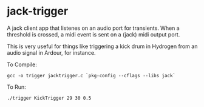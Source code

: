 jack-trigger
============

A jack client app that listenes on an audio port for transients.  When a threshold is crossed, a midi event is sent on a (jack) midi output port.

This is very useful for things like triggering a kick drum in Hydrogen from an audio signal in Ardour, for instance.

To Compile:

    gcc -o trigger jacktrigger.c `pkg-config --cflags --libs jack`

To Run:

    ./trigger KickTrigger 29 30 0.5
